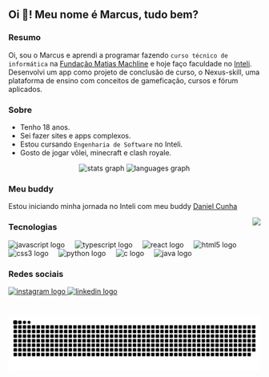 ## Oi 👋! Meu nome é Marcus, tudo bem?

### Resumo

Oi, sou o Marcus e aprendi a programar fazendo `curso técnico de informática` na <a href="https://www.fundacaomatiasmachline.org.br/" target="_blank">Fundação Matias Machline</a> e hoje faço faculdade no <a href="https://www.inteli.edu.br/" target="_blank">Inteli</a>. Desenvolvi um app como projeto de conclusão de curso, o Nexus-skill, uma plataforma de ensino com conceitos de gameficação, cursos e fórum aplicados.

### Sobre
* Tenho 18 anos.
* Sei fazer sites e apps complexos.
* Estou cursando `Engenharia de Software` no Inteli.
* Gosto de jogar vôlei, minecraft e clash royale.

<div align="center">
  <img src="https://github-readme-stats.vercel.app/api?username=m4rcusml&hide_title=false&hide_rank=false&show_icons=true&include_all_commits=true&count_private=true&disable_animations=false&theme=aura&locale=pt-br&hide_border=false" height="150" alt="stats graph" />
  <img src="https://github-readme-stats.vercel.app/api/top-langs?username=m4rcusml&locale=pt-br&hide_title=false&layout=compact&card_width=320&langs_count=5&theme=aura&hide_border=false" height="150" alt="languages graph" />
</div>

### Meu buddy

Estou iniciando minha jornada no Inteli com meu buddy [Daniel Cunha](https://github.com/Daniel-inteli)

<img align="right" height="180" src="https://pbs.twimg.com/media/GfqkyIPWEAE8oMB?format=jpg&name=medium"  />

### Tecnologias

<div align="left">
  <img src="https://cdn.jsdelivr.net/gh/devicons/devicon/icons/javascript/javascript-original.svg" height="30" alt="javascript logo"  />
  <img width="12" />
  <img src="https://cdn.jsdelivr.net/gh/devicons/devicon/icons/typescript/typescript-original.svg" height="30" alt="typescript logo"  />
  <img width="12" />
  <img src="https://cdn.jsdelivr.net/gh/devicons/devicon/icons/react/react-original.svg" height="30" alt="react logo"  />
  <img width="12" />
  <img src="https://cdn.jsdelivr.net/gh/devicons/devicon/icons/html5/html5-original.svg" height="30" alt="html5 logo"  />
  <img width="12" />
  <img src="https://cdn.jsdelivr.net/gh/devicons/devicon/icons/css3/css3-original.svg" height="30" alt="css3 logo"  />
  <img width="12" />
  <img src="https://cdn.jsdelivr.net/gh/devicons/devicon/icons/python/python-original.svg" height="30" alt="python logo"  />
  <img width="12" />
  <img src="https://cdn.jsdelivr.net/gh/devicons/devicon/icons/c/c-original.svg" height="30" alt="c logo"  />
  <img width="12" />
  <img src="https://cdn.jsdelivr.net/gh/devicons/devicon/icons/java/java-original.svg" height="30" alt="java logo"  />
</div>

### Redes sociais

<div align="left">
  <a href="https://www.instagram.com/marcusf.dev/" target="_blank">
    <img src="https://img.shields.io/static/v1?message=Instagram&logo=instagram&label=&color=E4405F&logoColor=white&labelColor=&style=for-the-badge" height="35" alt="instagram logo"  />
  </a>
  <a href="https://www.linkedin.com/in/marcus-valente/" target="_blank">
    <img src="https://img.shields.io/static/v1?message=LinkedIn&logo=linkedin&label=&color=0077B5&logoColor=white&labelColor=&style=for-the-badge" height="35" alt="linkedin logo"  />
  </a>
</div>

###

<br clear="both">

<div align="center">
  <img src="https://raw.githubusercontent.com/m4rcusml/m4rcusml/output/snake.svg" alt="Snake animation" />
</div>

###
